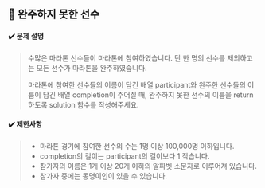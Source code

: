 ## :blue_book: 완주하지 못한 선수

#### :heavy_check_mark: 문제 설명 
> 수많은 마라톤 선수들이 마라톤에 참여하였습니다. 단 한 명의 선수를 제외하고는 모든 선수가 마라톤을 완주하였습니다.
> 
> 마라톤에 참여한 선수들의 이름이 담긴 배열 participant와 완주한 선수들의 이름이 담긴 배열 completion이 주어질 때, 완주하지 못한 선수의 이름을 return 하도록 solution 함수를 작성해주세요.

#### :heavy_check_mark: 제한사항
> * 마라톤 경기에 참여한 선수의 수는 1명 이상 100,000명 이하입니다.
> * completion의 길이는 participant의 길이보다 1 작습니다.
> * 참가자의 이름은 1개 이상 20개 이하의 알파벳 소문자로 이루어져 있습니다.
> * 참가자 중에는 동명이인이 있을 수 있습니다.

